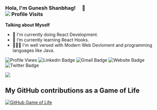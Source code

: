 <div><h3>Hola, I'm Gunesh Shanbhag!  👋  <br/><img src="https://profile-counter.glitch.me/gshanbhag525/count.svg"/> Profile Visits</h3>
</div>

**Talking about Myself**

- 🔭  I'm currently doing React Development.
- 🌱  I’m currently learning React Hooks.
- 🧙🏻‍♂️  I'm well versed with Modern Web Devloment and programming languages like Java.

![Profile Views](https://komarev.com/ghpvc/?username=gshanbhag525&color=brightgreen)
![Linkedin Badge](https://img.shields.io/badge/-gunesh_shanbhag525-blue?style=flat&logo=Linkedin&logoColor=white&link=https://www.linkedin.com/in/gunesh-shanbhag525/)
![Gmail Badge](https://img.shields.io/badge/-gshanbhag525-c14438?style=flat&logo=Gmail&logoColor=white&link=mailto:gshanbhag525@gmail.com)
![Website Badge](https://img.shields.io/badge/-gshan.me-47CCCC?style=flat&logo=Google-Chrome&logoColor=white&link=https://gshan.me)
![Twitter Badge](https://img.shields.io/badge/-@gunesh_shanbhag-1ca0f1?style=flat&labelColor=1ca0f1&logo=twitter&logoColor=white&link=https://twitter.com/gunesh_shanbhag)

<img src="https://github-readme-stats.vercel.app/api?username=gshanbhag525&&show_icons=true&title_color=ffffff&icon_color=bb2acf&text_color=daf7dc&bg_color=191919">

## My GitHub contributions as a Game of Life

[![GitHub Game of Life](https://github4life.herokuapp.com/gshanbhag525.gif?z=6)](https://github4life.herokuapp.com/gshanbhag525)


